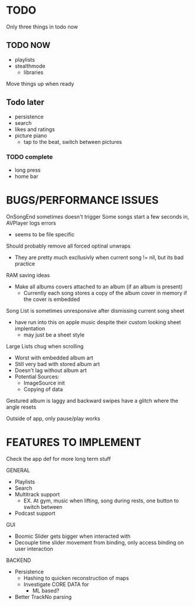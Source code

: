 #  TODO

Only three things in todo now
## TODO NOW
- playlists
- stealthmode
    - libraries

Move things up when ready
## Todo later
- persistence
- search
- likes and ratings
- picture piano
    - tap to the beat, switch between pictures


### TODO complete
- long press
- home bar



#  BUGS/PERFORMANCE ISSUES

OnSongEnd sometimes doesn't trigger
Some songs start a few seconds in, AVPlayer logs errors
- seems to be file specific 


Should probably remove all forced optinal unwraps
- They are pretty much excllusivly when current song != nil, but its bad practice


RAM saving ideas
- Make all albums covers attached to an album (if an album is present)
    - Currently each song stores a copy of the album cover in memory if the cover is embedded


Song List is sometimes unresponsive after dismissing current song sheet
- have run into this on apple music despite their custom looking sheet implentation
     - may just be a sheet style


Large Lists chug when scrolling
- Worst with embedded album art
- Still very bad with stored album art
- Doesn't lag without album art
- Potential Sources:
    - ImageSource init
    - Copying of data 
 
    
Gestured album is laggy and backward swipes have a glitch where the angle resets


Outside of app, only pause/play works



#  FEATURES TO IMPLEMENT
Check the app def for more long term stuff


GENERAL
- Playlists
- Search
- Multitrack support
    - EX. At gym, music when lifting, song during rests, one button to switch between
- Podcast support


GUI
- Boomic Slider gets bigger when interacted with
- Decouple time slider movement from binding, only access binding on user interaction 


BACKEND
- Persistence
    - Hashing to quicken reconstruction of maps
    - Investigate CORE DATA for 
        - ML based?
- Better TrackNo parsing
    

